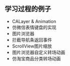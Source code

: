 ## 学习过程的例子


- CALayer & Animation
- 仿微信表情键盘的实现
- 图片浏览器
- 拦截导航条返回事件
- ScrollView图片缩放
- 图片浏览器自定义转场动画
- 仿淘宝商品分类转场动画
